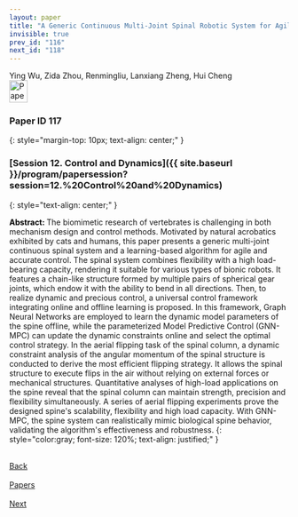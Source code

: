 ```yaml
---
layout: paper
title: "A Generic Continuous Multi-Joint Spinal Robotic System for Agile and Accurate Behaviors with GNN-MPC method"
invisible: true
prev_id: "116"
next_id: "118"
---
```

<div class="paper-authors">
  <div class="paper-author-box">
    <div class="paper-author-name">Ying Wu, Zida Zhou, Renmingliu, Lanxiang Zheng, Hui Cheng</div>
    <div class="paper-author-uni"></div>
  </div>
</div>

<div class="paper-pdf">
  <div>
    <a href="https://www.roboticsproceedings.org/rss21/p117.pdf" title="Download PDF" target="_blank">
      <img src="{{ site.baseurl }}/images/paper_link_cardinal_red.png" alt="Paper PDF" width="33" height="40" />
    </a>
  </div>
</div>

### Paper ID 117
{: style="margin-top: 10px; text-align: center;" }

### [Session 12. Control and Dynamics]({{ site.baseurl }}/program/papersession?session=12.%20Control%20and%20Dynamics)
{: style="text-align: center;" }

<b style="color: black;">Abstract: </b>The biomimetic research of vertebrates is challenging in both mechanism design and control methods. Motivated by natural acrobatics exhibited by cats and humans, this paper presents a generic multi-joint continuous spinal system and a learning-based algorithm for agile and accurate control. The spinal system combines flexibility with a high load-bearing capacity, rendering it suitable for various types of bionic robots. It features a chain-like structure formed by multiple pairs of spherical gear joints, which endow it with the ability to bend in all directions. Then, to realize dynamic and precious control, a universal control framework integrating online and offline learning is proposed. In this framework, Graph Neural Networks are employed to learn the dynamic model parameters of the spine offline, while the parameterized Model Predictive Control (GNN-MPC) can update the dynamic constraints online and select the optimal control strategy. In the aerial flipping task of the spinal column, a dynamic constraint analysis of the angular momentum of the spinal structure is conducted to derive the most efficient flipping strategy. It allows the spinal structure to execute flips in the air without relying on external forces or mechanical structures. Quantitative analyses of high-load applications on the spine reveal that the spinal column can maintain strength, precision and flexibility simultaneously. A series of aerial flipping experiments prove the designed spine's scalability, flexibility and high load capacity. With GNN-MPC, the spine system can realistically mimic biological spine behavior, validating the algorithm's effectiveness and robustness.
{: style="color:gray; font-size: 120%; text-align: justified;" }

<div class="paper-menu">
  <div class="paper-menu-inner">
    <a href="{{ site.baseurl }}/program/papers/116/" title="Previous Paper">
            <div class="paper-menu-icon">
                <i class="fa fa-chevron-left"></i><br>
                <span class="paper-menu-label">Back</span>
            </div>
        </a>
    <a href="{{ site.baseurl }}/program/papers" title="All Papers">
      <div class="paper-menu-icon">
        <i class="fa fa-list"></i><br>
        <span class="paper-menu-label">Papers</span>
      </div>
    </a>
    <a href="{{ site.baseurl }}/program/papers/118/" title="Next Paper">
            <div class="paper-menu-icon">
                <i class="fa fa-chevron-right"></i><br>
                <span class="paper-menu-label">Next</span>
            </div>
        </a>
  </div>
</div>
